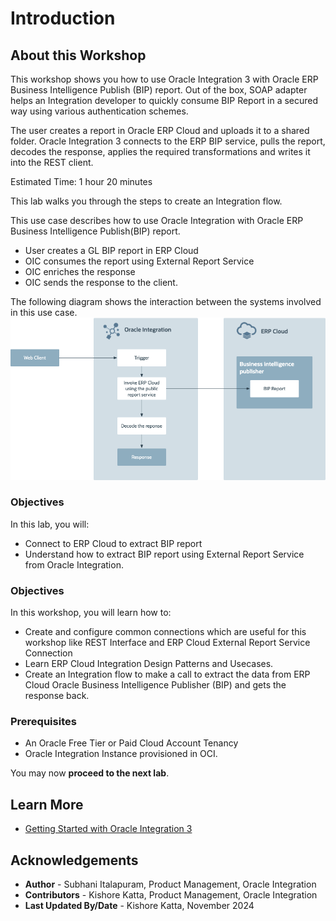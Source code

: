 # Introduction

## About this Workshop

This workshop shows you how to use Oracle Integration 3 with Oracle ERP Business Intelligence Publish (BIP) report. Out of the box, SOAP adapter helps an Integration developer to quickly consume BIP Report in a secured way using various authentication schemes.

The user creates a report in Oracle ERP Cloud and uploads it to a shared folder. Oracle Integration 3 connects to the ERP BIP service, pulls the report, decodes the response, applies the required transformations and writes it into the REST client.

Estimated Time: 1 hour 20 minutes

This lab walks you through the steps to create an Integration flow.

This use case describes how to use Oracle Integration with Oracle ERP Business Intelligence Publish(BIP) report.
   - User creates a GL BIP report in ERP Cloud
   - OIC consumes the report using External Report Service
   - OIC enriches the response
   - OIC sends the response to the client.

 The following diagram shows the interaction between the systems involved in this use case.
    ![Invoke BIP Report Flow](../images/bip-report-stage-file.png)


### Objectives

In this lab, you will:

* Connect to ERP Cloud to extract BIP report
* Understand how to extract BIP report using External Report Service from Oracle Integration.

### Objectives

In this workshop, you will learn how to:

* Create and configure common connections which are useful for this workshop like REST Interface and ERP Cloud External Report Service Connection
* Learn ERP Cloud Integration Design Patterns and Usecases.
* Create an Integration flow to make a call to extract the data from ERP Cloud Oracle Business Intelligence Publisher (BIP) and gets the response back.

### Prerequisites

* An Oracle Free Tier or Paid Cloud Account Tenancy
* Oracle Integration Instance provisioned in OCI.

You may now **proceed to the next lab**.

## Learn More

* [Getting Started with Oracle Integration 3](https://docs.oracle.com/en/cloud/paas/application-integration/index.html)

## Acknowledgements

* **Author** - Subhani Italapuram, Product Management, Oracle Integration
* **Contributors** - Kishore Katta, Product Management, Oracle Integration
* **Last Updated By/Date** - Kishore Katta, November 2024
